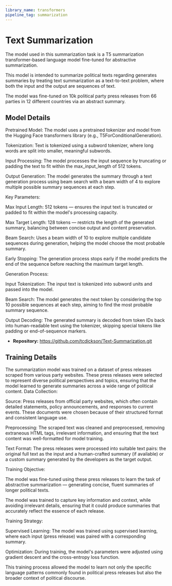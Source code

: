 ```yaml
---
library_name: transformers
pipeline_tag: summarization
---
```

# Text Summarization

The model used in this summarization task is a T5 summarization transformer-based language model fine-tuned for abstractive summarization. 

This model is intended to summarize political texts regarding generates summaries by treating text summarization as a text-to-text problem, where both the input and the output are sequences of text.

The model was fine-tuned on 10k political party press releases from 66 parties in 12 different countries via an abstract summary. 

## Model Details

Pretrained Model: The model uses a pretrained tokenizer and model from the Hugging Face transformers library (e.g., T5ForConditionalGeneration).

Tokenization: Text is tokenized using a subword tokenizer, where long words are split into smaller, meaningful subwords.

Input Processing: The model processes the input sequence by truncating or padding the text to fit within the max_input_length of 512 tokens.

Output Generation: The model generates the summary through a text generation process using beam search with a beam width of 4 to explore multiple possible summary sequences at each step.

Key Parameters:

Max Input Length: 512 tokens — ensures the input text is truncated or padded to fit within the model's processing capacity.

Max Target Length: 128 tokens — restricts the length of the generated summary, balancing between concise output and content preservation.

Beam Search: Uses a beam width of 10 to explore multiple candidate sequences during generation, helping the model choose the most probable summary.

Early Stopping: The generation process stops early if the model predicts the end of the sequence before reaching the maximum target length.

Generation Process:

Input Tokenization: The input text is tokenized into subword units and passed into the model.

Beam Search: The model generates the next token by considering the top 10 possible sequences at each step, aiming to find the most probable summary sequence.

Output Decoding: The generated summary is decoded from token IDs back into human-readable text using the tokenizer, skipping special tokens like padding or end-of-sequence markers.
   

- **Repository:** https://github.com/tcdickson/Text-Summarization.git


## Training Details

The summarization model was trained on a dataset of press releases scraped from various party websites. These press releases were selected to represent diverse political perspectives and topics, ensuring that the model learned to generate summaries across a wide range of political content.
Data Collection:

Source: Press releases from official party websites, which often contain detailed statements, policy announcements, and responses to current events. These documents were chosen because of their structured format and consistent language use.

Preprocessing: The scraped text was cleaned and preprocessed, removing extraneous HTML tags, irrelevant information, and ensuring that the text content was well-formatted for model training.

Text Format: The press releases were processed into suitable text pairs: the original full text as the input and a human-crafted summary (if available) or a custom summary generated by the developers as the target output.

Training Objective:

The model was fine-tuned using these press releases to learn the task of abstractive summarization — generating concise, fluent summaries of longer political texts.

The model was trained to capture key information and context, while avoiding irrelevant details, ensuring that it could produce summaries that accurately reflect the essence of each release.

Training Strategy:

Supervised Learning: The model was trained using supervised learning, where each input (press release) was paired with a corresponding summary.

Optimization: During training, the model's parameters were adjusted using gradient descent and the cross-entropy loss function.

This training process allowed the model to learn not only the specific language patterns commonly found in political press releases but also the broader context of political discourse.




